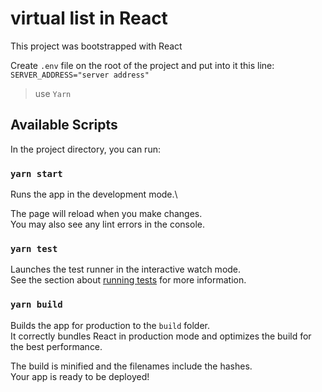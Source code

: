 # virtual list in React

This project was bootstrapped with React

Create ```.env``` file on the root of the project and put into it this line: 
```SERVER_ADDRESS="server address"```

> use `Yarn`


## Available Scripts

In the project directory, you can run:

### `yarn start`

Runs the app in the development mode.\

The page will reload when you make changes.\
You may also see any lint errors in the console.

### `yarn test`

Launches the test runner in the interactive watch mode.\
See the section about [running tests](https://facebook.github.io/create-react-app/docs/running-tests) for more information.

### `yarn build`

Builds the app for production to the `build` folder.\
It correctly bundles React in production mode and optimizes the build for the best performance.

The build is minified and the filenames include the hashes.\
Your app is ready to be deployed!
